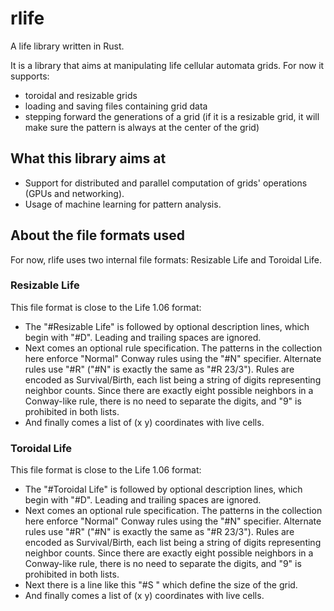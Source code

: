 # rlife
A life library written in Rust.

It is a library that aims at manipulating life cellular automata grids.
For now it supports:
* toroidal and resizable grids
* loading and saving files containing grid data
* stepping forward the generations of a grid (if it is a resizable grid, it will make sure the pattern is always at the center of the grid)

## What this library aims at
* Support for distributed and parallel computation of grids' operations (GPUs and networking).
* Usage of machine learning for pattern analysis.

## About the file formats used
For now, rlife uses two internal file formats: Resizable Life and Toroidal Life.

### Resizable Life
This file format is close to the Life 1.06 format:
* The "#Resizable Life" is followed by optional description lines, which begin with "#D". Leading and trailing spaces are ignored.
* Next comes an optional rule specification. The patterns in the collection here enforce "Normal" Conway rules using the "#N" specifier. Alternate rules use "#R" ("#N" is exactly the same as "#R 23/3"). Rules are encoded as Survival/Birth, each list being a string of digits representing neighbor counts. Since there are exactly eight possible neighbors in a Conway-like rule, there is no need to separate the digits, and "9" is prohibited in both lists.
* And finally comes a list of (x y) coordinates with live cells.

### Toroidal Life
This file format is close to the Life 1.06 format:
* The "#Toroidal Life" is followed by optional description lines, which begin with "#D". Leading and trailing spaces are ignored.
* Next comes an optional rule specification. The patterns in the collection here enforce "Normal" Conway rules using the "#N" specifier. Alternate rules use "#R" ("#N" is exactly the same as "#R 23/3"). Rules are encoded as Survival/Birth, each list being a string of digits representing neighbor counts. Since there are exactly eight possible neighbors in a Conway-like rule, there is no need to separate the digits, and "9" is prohibited in both lists.
* Next there is a line like this "#S <rows> <cols>" which define the size of the grid.
* And finally comes a list of (x y) coordinates with live cells.
